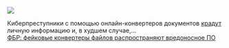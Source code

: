 <!--2025-03-24 13:07:31-->
<div class="yb">
  <div class="rss smaller1 habr"><img src="https://habrastorage.org/getpro/habr/upload_files/e4f/6be/6bc/e4f6be6bc62b758edf6227a27becd3a2.jpeg" /><p>Киберпреступники с помощью онлайн-конвертеров документов <a href="https://www.bleepingcomputer.com/news/security/fbi-warnings-are-true-fake-file-converters-do-push-malware/" rel="noopener noreferrer nofollow">крадут</a> личную информацию и, в худшем случае,... <br><a class="light" href="https://habr.com/ru/news/893766/?utm_source=habrahabr&utm_medium=rss&utm_campaign=893766">ФБР: фейковые конвертеры файлов распространяют вредоносное ПО</a></div>
</div>
